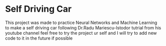# Self Driving Car
This project was made to practice Neural Networks and Machine Learning to make a self driving car following Dr.Radu Mariescu-Istodor tutrial from his youtube channel feel free to try the project ur self and I will try to add new code to it in the future if possible
